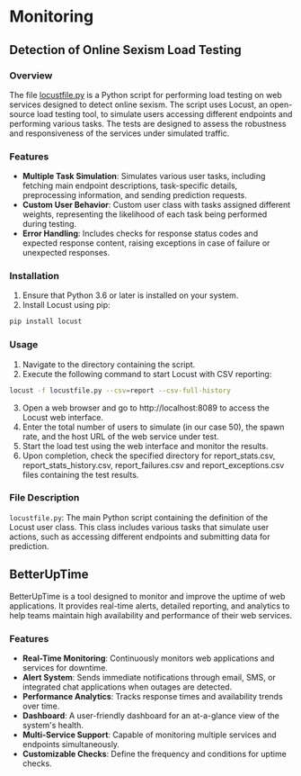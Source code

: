 # Monitoring
## Detection of Online Sexism Load Testing

### Overview
The file [locustfile.py](../../locustfile.py) is a Python script for performing load testing on web services designed to detect online sexism. The script uses Locust, an open-source load testing tool, to simulate users accessing different endpoints and performing various tasks. The tests are designed to assess the robustness and responsiveness of the services under simulated traffic.

### Features
* **Multiple Task Simulation**: Simulates various user tasks, including fetching main endpoint descriptions, task-specific details, preprocessing information, and sending prediction requests.
* **Custom User Behavior**: Custom user class with tasks assigned different weights, representing the likelihood of each task being performed during testing.
* **Error Handling**: Includes checks for response status codes and expected response content, raising exceptions in case of failure or unexpected responses.

### Installation
1. Ensure that Python 3.6 or later is installed on your system.
2. Install Locust using pip:
```bash
pip install locust
```

### Usage
1. Navigate to the directory containing the script.
2. Execute the following command to start Locust with CSV reporting:
```bash
locust -f locustfile.py --csv=report --csv-full-history
```
3. Open a web browser and go to http://localhost:8089 to access the Locust web interface.
4. Enter the total number of users to simulate (in our case 50), the spawn rate, and the host URL of the web service under test.
5. Start the load test using the web interface and monitor the results.
6. Upon completion, check the specified directory for report_stats.csv, report_stats_history.csv, report_failures.csv and report_exceptions.csv files containing the test results.

### File Description
`locustfile.py`: The main Python script containing the definition of the Locust user class. This class includes various tasks that simulate user actions, such as accessing different endpoints and submitting data for prediction.

## BetterUpTime

BetterUpTime is a tool designed to monitor and improve the uptime of web applications. It provides real-time alerts, detailed reporting, and analytics to help teams maintain high availability and performance of their web services.

### Features

- **Real-Time Monitoring**: Continuously monitors web applications and services for downtime.
- **Alert System**: Sends immediate notifications through email, SMS, or integrated chat applications when outages are detected.
- **Performance Analytics**: Tracks response times and availability trends over time.
- **Dashboard**: A user-friendly dashboard for an at-a-glance view of the system's health.
- **Multi-Service Support**: Capable of monitoring multiple services and endpoints simultaneously.
- **Customizable Checks**: Define the frequency and conditions for uptime checks.